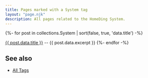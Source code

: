```yaml
---
title: Pages marked with a System tag
layout: "page.njk"
description: All pages related to the HomeDing System.
---
```


{%- for post in collections.System | sort(false, true, 'data.title')  -%}
<p><a href="{{ post.url | url }}">{{ post.data.title }}</a> -- {{ post.data.excerpt }}
{%- endfor -%}


<h2> See also</h2>

<ul>
  <li><a href="/tag/index.htm">All Tags</a></li>
</ul>
